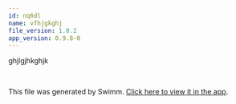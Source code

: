 ```yaml
---
id: nq6dl
name: vfhjgkghj
file_version: 1.0.2
app_version: 0.9.8-0
---
```


ghjlgjhkghjk




<br/>

This file was generated by Swimm. [Click here to view it in the app](http://localhost:5000/repos/ls4DA2fLasmQuEbT4ipw/docs/nq6dl).